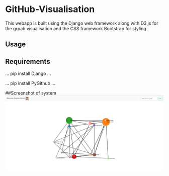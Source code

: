 # GitHub-Visualisation
This webapp is built using the Django web framework along with D3.js for the grpah visualisation and the CSS framework Bootstrap for styling.

## Usage

## Requirements
  
  ...
   pip install Django 
  ...
  
  ...
   pip install PyGithub
  ...

##Screenshot of system
![](./systemScreenshot.png)
